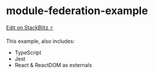 # module-federation-example

[Edit on StackBlitz ⚡️](https://stackblitz.com/edit/github-r1dpgh)

This example, also includes:
- TypeScript
- Jest
- React & ReactDOM as externals